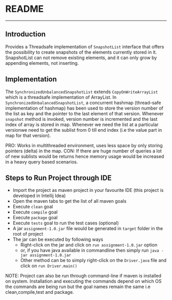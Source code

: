 # README
___
## Introduction
Provides a Threadsafe implementation of `SnapshotList` interface  that offers the possibility to create snapshots of the 
elements currently stored in it. 
SnapshotList can not remove existing elements, and it can only grow by appending elements,
not inserting.

## Implementation
The `SynchronizedUnbalancedSnapshotList` extends `CopyOnWriteArrayList` which is a threadsafe implementation of ArrayList.
In `SynchronizedUnbalancedSnapshotList`, a concurrent hashmap (thread-safe implementation of hashmap) has been used to store the
version number of the list as key and the pointer to the last element of that version.
Whenever `snapshot` method is invoked, version number is incremented and the last index of array is stored in map.
Whenever we need the list at a particular versionwe need to get the sublist from 0 till end index (i.e the value part in map for that version).

PRO: Works in multithreaded environment, uses less space by only storing pointers (delta) in the map.
CON: If there are huge number of queries a lot of  new sublists would be returns hence memory usage would be increased in a heavy query based scenarios.


## Steps to Run Project through IDE
* Import the project as maven project in your favourite IDE (this project is developed in Intellij Idea)
* Open the maven tabs to get the list of all maven goals
* Execute `clean` goal
* Execute `compile` goal
* Execute `package` goal
* Execute `tests` goal to run the test cases (optional)
* A jar `assignment-1.0.jar` file would be generated in `target` folder in the root of project
* The jar can be executed by following ways
  * Right-click on the jar and click on `run assignment-1.0.jar` option
  * or, if you have java available in commandline then simply run `java -jar assignment-1.0.jar`
  * Other method can be to simply right-click on the `Driver.java` file and click on `run Driver.main()`

NOTE: Project can also be run through command-line if maven is installed on system.
      Installation and executing the commands depend on which OS the commands are being run but the goal names remain the same i.e
      clean,compile,test and package.